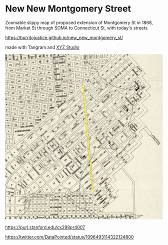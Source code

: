 # New New Montgomery Street

Zoomable slippy map of proposed extension of Montgomery St in 1868, from Market St through SOMA to Connecticut St, with today's streets

https://burritojustice.github.io/new_new_montgomery_st/

made with Tangram and [XYZ Studio](https://xyz.here.com/studio)

![via datapointed](DataPointed_2019-Feb-15.jpg)

https://purl.stanford.edu/cx298pr4007

https://twitter.com/DataPointed/status/1096493114322124800
